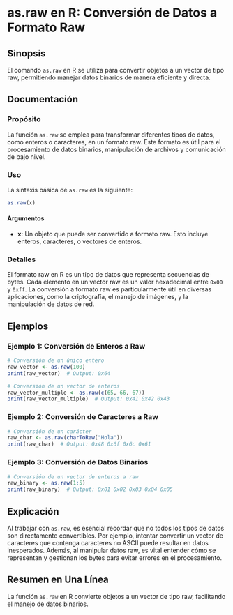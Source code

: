 <!--
Meta Description: # as.raw en R: Conversión de Datos a Formato Raw ## Sinopsis El comando `as.raw` en R se utiliza para convertir objetos a un vector de tipo raw, permi...
Meta Keywords: raw, datos, conversión, formato, vector
-->

# as.raw en R: Conversión de Datos a Formato Raw

## Sinopsis
El comando `as.raw` en R se utiliza para convertir objetos a un vector de tipo raw, permitiendo manejar datos binarios de manera eficiente y directa.

## Documentación
### Propósito
La función `as.raw` se emplea para transformar diferentes tipos de datos, como enteros o caracteres, en un formato raw. Este formato es útil para el procesamiento de datos binarios, manipulación de archivos y comunicación de bajo nivel.

### Uso
La sintaxis básica de `as.raw` es la siguiente:

```R
as.raw(x)
```

#### Argumentos
- **x**: Un objeto que puede ser convertido a formato raw. Esto incluye enteros, caracteres, o vectores de enteros.

### Detalles
El formato raw en R es un tipo de datos que representa secuencias de bytes. Cada elemento en un vector raw es un valor hexadecimal entre `0x00` y `0xff`. La conversión a formato raw es particularmente útil en diversas aplicaciones, como la criptografía, el manejo de imágenes, y la manipulación de datos de red.

## Ejemplos
### Ejemplo 1: Conversión de Enteros a Raw
```R
# Conversión de un único entero
raw_vector <- as.raw(100)
print(raw_vector)  # Output: 0x64

# Conversión de un vector de enteros
raw_vector_multiple <- as.raw(c(65, 66, 67))
print(raw_vector_multiple)  # Output: 0x41 0x42 0x43
```

### Ejemplo 2: Conversión de Caracteres a Raw
```R
# Conversión de un carácter
raw_char <- as.raw(charToRaw("Hola"))
print(raw_char)  # Output: 0x48 0x6f 0x6c 0x61
```

### Ejemplo 3: Conversión de Datos Binarios
```R
# Conversión de un vector de enteros a raw
raw_binary <- as.raw(1:5)
print(raw_binary)  # Output: 0x01 0x02 0x03 0x04 0x05
```

## Explicación
Al trabajar con `as.raw`, es esencial recordar que no todos los tipos de datos son directamente convertibles. Por ejemplo, intentar convertir un vector de caracteres que contenga caracteres no ASCII puede resultar en datos inesperados. Además, al manipular datos raw, es vital entender cómo se representan y gestionan los bytes para evitar errores en el procesamiento.

## Resumen en Una Línea
La función `as.raw` en R convierte objetos a un vector de tipo raw, facilitando el manejo de datos binarios.